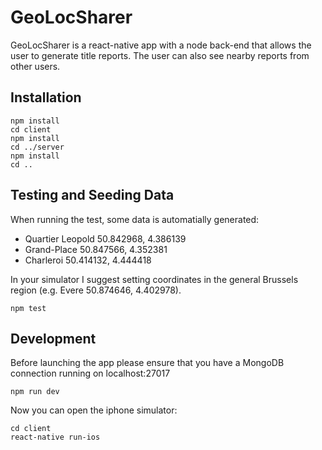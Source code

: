 # GeoLocSharer

GeoLocSharer is a react-native app with a node back-end that allows the user to generate title reports. The user can also see nearby reports from other users.

## Installation
```
npm install
cd client
npm install
cd ../server
npm install
cd ..
```

## Testing and Seeding Data
When running the test, some data is automatially generated:
* Quartier Leopold 50.842968, 4.386139
* Grand-Place 50.847566, 4.352381
* Charleroi 50.414132, 4.444418

In your simulator I suggest setting coordinates in the general Brussels region (e.g. Evere 50.874646, 4.402978).
```
npm test
```

## Development
Before launching the app please ensure that you have a MongoDB connection running on localhost:27017
```
npm run dev
```
Now you can open the iphone simulator:
```
cd client
react-native run-ios
```
